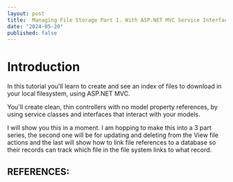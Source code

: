 ```yaml
---
layout: post
title:  Managing File Storage Part 1. With ASP.NET MVC Service Interface abstractions
date: "2024-05-20"
published: false
---
```


<!-- Photo format stub -->
<!-- Photo by <a href="https://unsplash.com/@packetdiscards?utm_content=creditCopyText&utm_medium=referral&utm_source=unsplash">Andy Kennedy</a> on <a href="https://unsplash.com/photos/a-wooden-usb-stick-sitting-on-top-of-a-wooden-table-CpbI_SbiKqs?utm_content=creditCopyText&utm_medium=referral&utm_source=unsplash">Unsplash</a> -->

# Introduction

In this tutorial you'll learn to create and see an index of files to download in your local filesystem, using ASP.NET MVC. 

You'll create clean, thin controllers with no model property references, by using service classes and interfaces that interact with your models.

I will show you this in a moment. I am hopping to make this into a 3 part series, the second one will be for updating and deleting from the View file actions and the last will show how to link file references to a database so their records can track which file in the file system links to what record. 



## REFERENCES:

